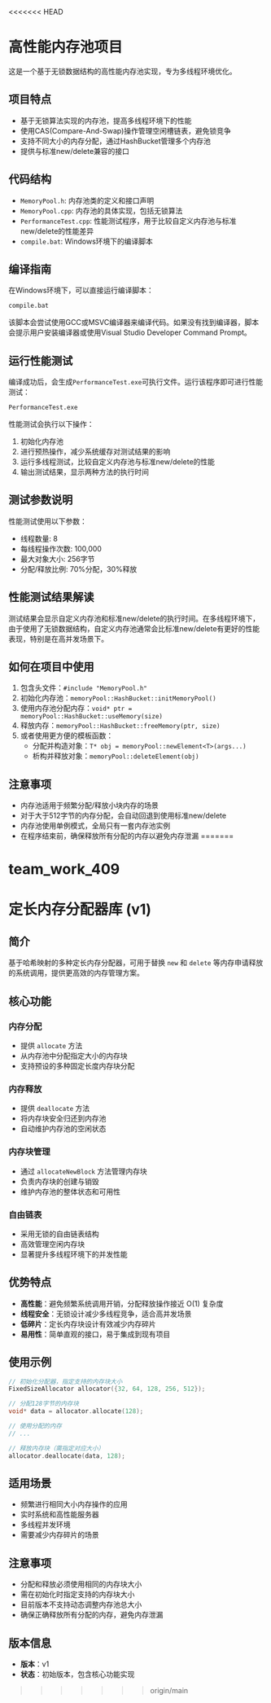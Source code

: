 <<<<<<< HEAD
# 高性能内存池项目

这是一个基于无锁数据结构的高性能内存池实现，专为多线程环境优化。

## 项目特点

- 基于无锁算法实现的内存池，提高多线程环境下的性能
- 使用CAS(Compare-And-Swap)操作管理空闲槽链表，避免锁竞争
- 支持不同大小的内存分配，通过HashBucket管理多个内存池
- 提供与标准new/delete兼容的接口

## 代码结构

- `MemoryPool.h`: 内存池类的定义和接口声明
- `MemoryPool.cpp`: 内存池的具体实现，包括无锁算法
- `PerformanceTest.cpp`: 性能测试程序，用于比较自定义内存池与标准new/delete的性能差异
- `compile.bat`: Windows环境下的编译脚本

## 编译指南

在Windows环境下，可以直接运行编译脚本：

```cmd
compile.bat
```

该脚本会尝试使用GCC或MSVC编译器来编译代码。如果没有找到编译器，脚本会提示用户安装编译器或使用Visual Studio Developer Command Prompt。

## 运行性能测试

编译成功后，会生成`PerformanceTest.exe`可执行文件。运行该程序即可进行性能测试：

```cmd
PerformanceTest.exe
```

性能测试会执行以下操作：

1. 初始化内存池
2. 进行预热操作，减少系统缓存对测试结果的影响
3. 运行多线程测试，比较自定义内存池与标准new/delete的性能
4. 输出测试结果，显示两种方法的执行时间

## 测试参数说明

性能测试使用以下参数：

- 线程数量: 8
- 每线程操作次数: 100,000
- 最大对象大小: 256字节
- 分配/释放比例: 70%分配，30%释放

## 性能测试结果解读

测试结果会显示自定义内存池和标准new/delete的执行时间。在多线程环境下，由于使用了无锁数据结构，自定义内存池通常会比标准new/delete有更好的性能表现，特别是在高并发场景下。

## 如何在项目中使用

1. 包含头文件：`#include "MemoryPool.h"`
2. 初始化内存池：`memoryPool::HashBucket::initMemoryPool()`
3. 使用内存池分配内存：`void* ptr = memoryPool::HashBucket::useMemory(size)`
4. 释放内存：`memoryPool::HashBucket::freeMemory(ptr, size)`
5. 或者使用更方便的模板函数：
   - 分配并构造对象：`T* obj = memoryPool::newElement<T>(args...)`
   - 析构并释放对象：`memoryPool::deleteElement(obj)`

## 注意事项

- 内存池适用于频繁分配/释放小块内存的场景
- 对于大于512字节的内存分配，会自动回退到使用标准new/delete
- 内存池使用单例模式，全局只有一套内存池实例
- 在程序结束前，确保释放所有分配的内存以避免内存泄漏
=======
# team_work_409
# 定长内存分配器库 (v1)

## 简介

基于哈希映射的多种定长内存分配器，可用于替换 `new` 和 `delete` 等内存申请释放的系统调用，提供更高效的内存管理方案。

## 核心功能

### 内存分配
- 提供 `allocate` 方法
- 从内存池中分配指定大小的内存块
- 支持预设的多种固定长度内存块分配

### 内存释放
- 提供 `deallocate` 方法
- 将内存块安全归还到内存池
- 自动维护内存池的空闲状态

### 内存块管理
- 通过 `allocateNewBlock` 方法管理内存块
- 负责内存块的创建与销毁
- 维护内存池的整体状态和可用性

### 自由链表
- 采用无锁的自由链表结构
- 高效管理空闲内存块
- 显著提升多线程环境下的并发性能

## 优势特点

- **高性能**：避免频繁系统调用开销，分配释放操作接近 O(1) 复杂度
- **线程安全**：无锁设计减少多线程竞争，适合高并发场景
- **低碎片**：定长内存块设计有效减少内存碎片
- **易用性**：简单直观的接口，易于集成到现有项目

## 使用示例

```cpp
// 初始化分配器，指定支持的内存块大小
FixedSizeAllocator allocator({32, 64, 128, 256, 512});

// 分配128字节的内存块
void* data = allocator.allocate(128);

// 使用分配的内存
// ...

// 释放内存块（需指定对应大小）
allocator.deallocate(data, 128);
```

## 适用场景

- 频繁进行相同大小内存操作的应用
- 实时系统和高性能服务器
- 多线程并发环境
- 需要减少内存碎片的场景

## 注意事项

- 分配和释放必须使用相同的内存块大小
- 需在初始化时指定支持的内存块大小
- 目前版本不支持动态调整内存池总大小
- 确保正确释放所有分配的内存，避免内存泄漏

## 版本信息

- **版本**：v1
- **状态**：初始版本，包含核心功能实现
>>>>>>> origin/main
